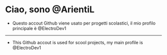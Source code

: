 <h1>Ciao, sono @ArientiL</h1>

- Questo accout Github viene usato per progetti scolastici, il mio profilo principale è @ElectroDev1
<hr></hr>

- This Github accout is used for scool projects, my main profile is @ElectroDev1
